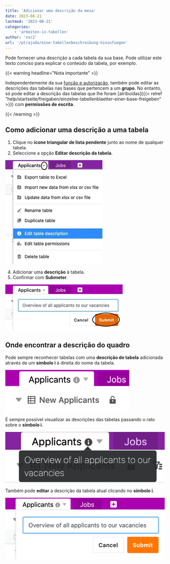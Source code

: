 ```yaml
---
title: 'Adicionar uma descrição da mesa'
date: 2023-08-21
lastmod: '2023-08-21'
categories:
    - 'arbeiten-in-tabellen'
author: 'nsc2'
url: '/pt/ajuda/eine-tabellenbeschreibung-hinzufuegen'
---
```


Pode fornecer uma descrição a cada tabela da sua base. Pode utilizar este texto conciso para explicar o conteúdo da tabela, por exemplo.

{{< warning  headline="Nota importante" >}}

Independentemente da sua [função e autorização](https://seatable.io/pt/docs/arbeiten-mit-gruppen/gruppenmitglieder-und-ihre-berechtigungen/), também pode editar as descrições das tabelas nas bases que pertencem a um **grupo**. No entanto, só pode editar a descrição das tabelas que lhe foram [atribuídas]({{< relref "help/startseite/freigaben/einzelne-tabellenblaetter-einer-base-freigeben" >}}) com **permissões de escrita**.

{{< /warning >}}

## Como adicionar uma descrição a uma tabela

1. Clique no **ícone triangular de lista pendente** junto ao nome de qualquer tabela.
2. Seleccione a opção **Editar descrição da tabela**.

![Adicionar uma descrição da tabela](images/edit-table-description.jpg)

4. Adicionar uma **descrição** à tabela.
5. Confirmar com **Submeter**.

![Adicionar descrição da tabela](images/insert-table-description.jpg)

## Onde encontrar a descrição do quadro

Pode sempre reconhecer tabelas com uma **descrição de tabela** adicionada através de um **símbolo i** à direita do nome da tabela.

![Tabela com descrição da tabela](images/table-with-description.png)

É sempre possível visualizar as descrições das tabelas passando o rato sobre o **símbolo i**.

![Descrição do quadro](images/table-description.jpg)

Também pode **editar** a descrição da tabela atual clicando no **símbolo i**.

![Editar uma descrição de tabela atual através do símbolo i](images/edit-table-description-i-icon.png)
